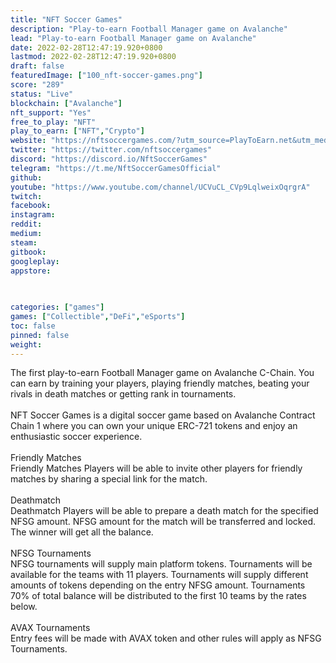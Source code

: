 ```yaml
---
title: "NFT Soccer Games"
description: "Play-to-earn Football Manager game on Avalanche"
lead: "Play-to-earn Football Manager game on Avalanche"
date: 2022-02-28T12:47:19.920+0800
lastmod: 2022-02-28T12:47:19.920+0800
draft: false
featuredImage: ["100_nft-soccer-games.png"]
score: "289"
status: "Live"
blockchain: ["Avalanche"]
nft_support: "Yes"
free_to_play: "NFT"
play_to_earn: ["NFT","Crypto"]
website: "https://nftsoccergames.com/?utm_source=PlayToEarn.net&utm_medium=organic&utm_campaign=gamepage"
twitter: "https://twitter.com/nftsoccergames"
discord: "https://discord.io/NftSoccerGames"
telegram: "https://t.me/NftSoccerGamesOfficial"
github: 
youtube: "https://www.youtube.com/channel/UCVuCL_CVp9LqlweixOqrgrA"
twitch: 
facebook: 
instagram: 
reddit: 
medium: 
steam: 
gitbook: 
googleplay: 
appstore: 

  
    
categories: ["games"]
games: ["Collectible","DeFi","eSports"]
toc: false
pinned: false
weight: 
---
```

The first play-to-earn Football Manager game on Avalanche C-Chain. You can earn by training your players, playing friendly matches, beating your rivals in death matches or getting rank in tournaments.<br> <br> NFT Soccer Games is a digital soccer game based on Avalanche Contract Chain 1 where you can own your unique ERC-721 tokens and enjoy an enthusiastic soccer experience. <br> <br> Friendly Matches<br> Friendly Matches Players will be able to invite other players for friendly matches by sharing a special link for the match.<br> <br> Deathmatch<br> Deathmatch Players will be able to prepare a death match for the specified NFSG amount. NFSG amount for the match will be transferred and locked. The winner will get all the balance.<br> <br> NFSG Tournaments<br> NFSG tournaments will supply main platform tokens. Tournaments will be available for the teams with 11 players. Tournaments will supply different amounts of tokens depending on the entry NFSG amount. Tournaments 70% of total balance will be distributed to the first 10 teams by the rates below.<br> <br> AVAX Tournaments<br> Entry fees will be made with AVAX token and other rules will apply as NFSG Tournaments.